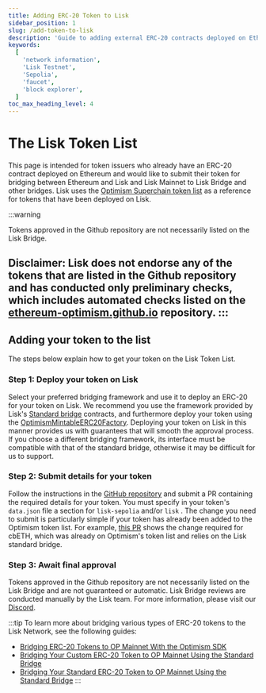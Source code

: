 ```yaml
---
title: Adding ERC-20 Token to Lisk
sidebar_position: 1
slug: /add-token-to-lisk
description: 'Guide to adding external ERC-20 contracts deployed on Ethereum to Lisk network.'
keywords:
  [
    'network information',
    'Lisk Testnet',
    'Sepolia',
    'faucet',
    'block explorer',
  ]
toc_max_heading_level: 4
---
```



# The Lisk Token List

This page is intended for token issuers who already have an ERC-20 contract deployed on Ethereum and would like to submit their token for bridging between Ethereum and Lisk and Lisk Mainnet to Lisk Bridge and other bridges. Lisk uses the [Optimism Superchain token list](https://github.com/ethereum-optimism/ethereum-optimism.github.io/blob/master/optimism.tokenlist.json) as a reference for tokens that have been deployed on Lisk.

:::warning

Tokens approved in the Github repository are not necessarily listed on the Lisk Bridge.

**Disclaimer:** Lisk does not endorse any of the tokens that are listed in the Github repository and has conducted only preliminary checks, which includes automated checks listed on the [**ethereum-optimism.github.io**](https://github.com/ethereum-optimism/ethereum-optimism.github.io) repository.
:::
---

## Adding your token to the list

The steps below explain how to get your token on the Lisk Token List.

### Step 1: Deploy your token on Lisk

Select your preferred bridging framework and use it to deploy an ERC-20 for your token on Lisk. We recommend you use the framework provided by Lisk's [Standard bridge](network-info#lisk-sepolia-testnet) contracts, and furthermore deploy your token using the [OptimismMintableERC20Factory](contracts). Deploying your token on Lisk in this manner provides us with guarantees that will smooth the approval process. If you choose a different bridging framework, its interface must be compatible with that of the standard bridge, otherwise it may be difficult for us to support.

### Step 2: Submit details for your token

Follow the instructions in the [GitHub repository](https://github.com/ethereum-optimism/ethereum-optimism.github.io) and submit a PR containing the required details for your token. You must specify in your token's `data.json` file a section for `lisk-sepolia` and/or `lisk` . The change you need to submit is particularly simple if your token has already been added to the Optimism token list. For example, [this PR](https://github.com/ethereum-optimism/ethereum-optimism.github.io/commit/27ab9b2d3388f7feba3a152e0a0748c73d732a68) shows the change required for cbETH, which was already on Optimism's token list and relies on the Lisk standard bridge.

### Step 3: Await final approval

Tokens approved in the Github repository are not necessarily listed on the Lisk Bridge and are not guaranteed or automatic. Lisk Bridge reviews are conducted manually by the Lisk team. For more information, please visit our [Discord](https://lisk.chat/).



:::tip
To learn more about bridging various types of ERC-20 tokens to the Lisk Network, see the following guides:

- [Bridging ERC-20 Tokens to OP Mainnet With the Optimism SDK](https://docs.optimism.io/builders/dapp-developers/tutorials/cross-dom-bridge-erc20)
- [Bridging Your Custom ERC-20 Token to OP Mainnet Using the Standard Bridge](https://docs.optimism.io/builders/dapp-developers/tutorials/standard-bridge-custom-token)
- [Bridging Your Standard ERC-20 Token to OP Mainnet Using the Standard Bridge](https://docs.optimism.io/builders/dapp-developers/tutorials/standard-bridge-standard-token)
:::